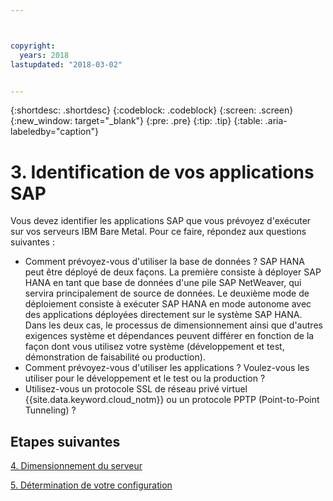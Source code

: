 ```yaml
---



copyright:
  years: 2018
lastupdated: "2018-03-02"


---
```


{:shortdesc: .shortdesc}
{:codeblock: .codeblock}
{:screen: .screen}
{:new_window: target="_blank"}
{:pre: .pre}
{:tip: .tip}
{:table: .aria-labeledby="caption"}


# 3. Identification de vos applications SAP

Vous devez identifier les applications SAP que vous prévoyez d'exécuter sur vos serveurs IBM Bare Metal. Pour ce faire, répondez aux questions suivantes :

 * Comment prévoyez-vous d'utiliser la base de données ? SAP HANA peut être déployé de deux façons. La première consiste à déployer SAP HANA en tant que base de données d'une pile SAP NetWeaver, qui servira principalement de source de données. Le deuxième mode de déploiement consiste à exécuter SAP HANA en mode autonome avec des applications déployées directement sur le système SAP HANA. Dans les deux cas, le processus de dimensionnement ainsi que d'autres exigences système et dépendances peuvent différer en fonction de la façon dont vous utilisez votre système (développement et test, démonstration de faisabilité ou production).
 * Comment prévoyez-vous d'utiliser les applications ? Voulez-vous les utiliser pour le développement et le test ou la production ?
 * Utilisez-vous un protocole SSL de réseau privé virtuel {{site.data.keyword.cloud_notm}} ou un protocole PPTP (Point-to-Point Tunneling) ?
  
## Etapes suivantes

  [4. Dimensionnement du serveur](/docs/infrastructure/sap-hana/hana-size-server.html)
  
  [5. Détermination de votre configuration](/docs/infrastructure/sap-hana/hana-determine-configuration.html)
